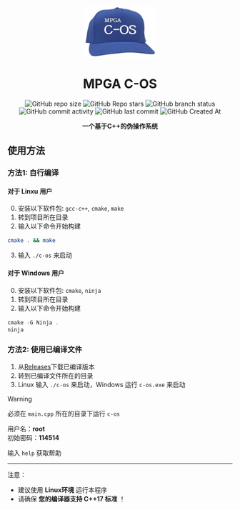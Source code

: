 <div align="center">

<img src="res/logo.png" height="114px">

# MPGA C-OS
![GitHub repo size](https://img.shields.io/github/repo-size/Meltide/mpga-c-os)
![GitHub Repo stars](https://img.shields.io/github/stars/Meltide/mpga-c-os?style=flat)
![GitHub branch status](https://img.shields.io/github/checks-status/Meltide/mpga-c-os/main)
![GitHub commit activity](https://img.shields.io/github/commit-activity/t/Meltide/mpga-c-os)
![GitHub last commit](https://img.shields.io/github/last-commit/Meltide/mpga-c-os)
![GitHub Created At](https://img.shields.io/github/created-at/Meltide/mpga-c-os) 

**一个基于C++的伪操作系统**

</div>

## 使用方法

### 方法1: 自行编译

#### 对于 Linxu 用户
0. 安装以下软件包: `gcc-c++`, `cmake`, `make`
1. 转到项目所在目录
2. 输入以下命令开始构建
```bash
cmake . && make
```
3. 输入 `./c-os` 来启动

#### 对于 Windows 用户
0. 安装以下软件包: `cmake`, `ninja`
1. 转到项目所在目录
2. 输入以下命令开始构建
```powershell
cmake -G Ninja .
ninja
```

### 方法2: 使用已编译文件

1. 从[Releases](https://github.com/Meltide/mpga-c-os/release)下载已编译版本
2. 转到已编译文件所在的目录
3. Linux 输入 `./c-os` 来启动，Windows 运行 `c-os.exe` 来启动

> [!WARNING]
> 必须在 `main.cpp` 所在的目录下运行 `c-os`

用户名：**root**
<br>
初始密码：**114514**

输入 `help` 获取帮助

----
注意：  
- 建议使用 **Linux环境** 运行本程序
- 请确保 **您的编译器支持 C++17 标准** ！
